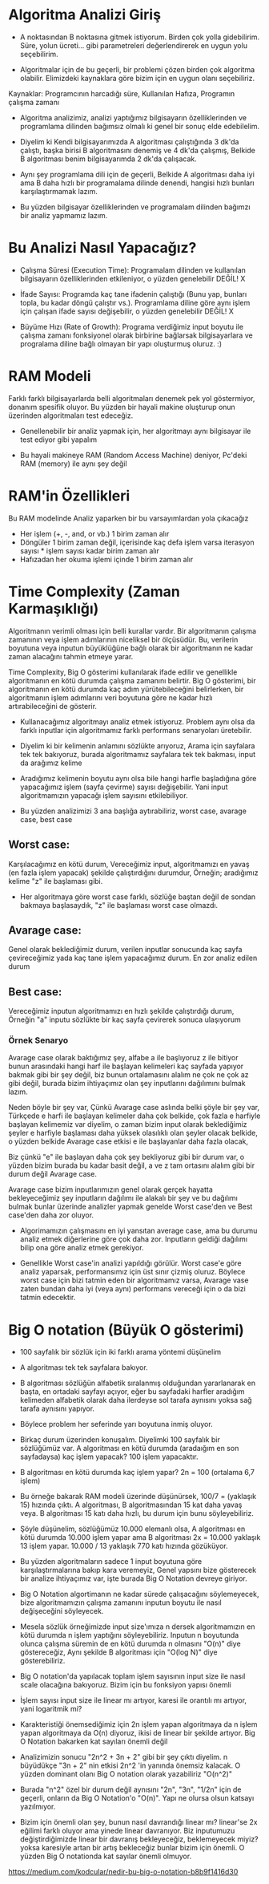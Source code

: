 # Algoritma Analizi Giriş

* A noktasından B noktasına gitmek istiyorum. Birden çok yolla gidebilirim. Süre, yolun ücreti... gibi parametreleri değerlendirerek en uygun yolu seçebilirim.

* Algoritmalar için de bu geçerli, bir problemi çözen birden çok algoritma olabilir. Elimizdeki kaynaklara göre bizim için en uygun olanı seçebiliriz.
  
Kaynaklar: Programcının harcadığı süre, Kullanılan Hafıza, Programın çalışma zamanı

* Algoritma analizimiz, analizi yaptığımız bilgisayarın özelliklerinden ve programlama dilinden bağımsız olmalı ki genel bir sonuç elde edebilelim.

* Diyelim ki Kendi bilgisayarımızda A algoritması çalıştığında 3 dk'da çalıştı, başka birisi B algoritmasını denemiş ve 4 dk'da çalışmış, Belkide B algoritması benim bilgisayarımda 2 dk'da çalışacak.

* Aynı şey programlama dili için de geçerli, Belkide A algoritması daha iyi ama B daha hızlı bir programalama dilinde denendi, hangisi hızlı bunları karşılaştırmamak lazım.

* Bu yüzden bilgisayar özelliklerinden ve programalam dilinden bağımzı bir analiz yapmamız lazım.

# Bu Analizi Nasıl Yapacağız?

* Çalışma Süresi (Execution Time): Programalam dilinden ve kullanılan bilgisayarın özelliklerinden etkileniyor, o yüzden genelebilir DEĞİL! X

* İfade Sayısı: Programda kaç tane ifadenin çalıştığı (Bunu yap, bunları topla, bu kadar döngü çalıştır vs.). Programlama diline göre aynı işlem için çalışan ifade sayısı değişebilir, o yüzden genelebilir DEĞİL! X

* Büyüme Hızı (Rate of Growth): Programa verdiğimiz input boyutu ile çalışma zamanı fonksiyonel olarak birbirine bağlarsak bilgisayarlara ve progralama diline bağlı olmayan bir yapı oluşturmuş oluruz. :) 



# RAM Modeli

Farklı farklı bilgisayarlarda belli algoritmaları denemek pek yol göstermiyor, donanım spesifik oluyor. Bu yüzden bir hayali makine oluşturup onun üzerinden algoritmaları test edeceğiz.

* Genellenebilir bir analiz yapmak için, her algoritmayı aynı bilgisayar ile test ediyor gibi yapalım

* Bu hayali makineye RAM (Random Access Machine) deniyor, Pc'deki RAM (memory) ile aynı şey değil

# RAM'in Özellikleri
Bu RAM modelinde Analiz yaparken bir bu varsayımlardan yola çıkacağız

* Her işlem (+, -, and, or vb.) 1 birim zaman alır
* Döngüler 1 birim zaman değil, içerisinde kaç defa işlem varsa iterasyon sayısı * işlem sayısı kadar birim zaman alır
* Hafızadan her okuma işlemi içinde 1 birim zaman alır

# Time Complexity (Zaman Karmaşıklığı)
Algoritmanın verimli olması için belli kurallar vardır.
Bir algoritmanın çalışma zamanının veya işlem adımlarının niceliksel bir ölçüsüdür. Bu, verilerin boyutuna veya inputun büyüklüğüne bağlı olarak bir algoritmanın ne kadar zaman alacağını tahmin etmeye yarar.

Time Complexity, Big O gösterimi kullanılarak ifade edilir ve genellikle algoritmanın en kötü durumda çalışma zamanını belirtir. Big O gösterimi, bir algoritmanın en kötü durumda kaç adım yürütebileceğini belirlerken, bir algoritmanın işlem adımlarını veri boyutuna göre ne kadar hızlı artırabileceğini de gösterir.

* Kullanacağımız algoritmayı analiz etmek istiyoruz. Problem aynı olsa da farklı inputlar için algoritmamız farklı performans senaryoları üretebilir.

* Diyelim ki bir kelimenin anlamını sözlükte arıyoruz, Arama için sayfalara tek tek bakıyoruz, burada algoritmamız sayfalara tek tek bakması, input da arağımız kelime

* Aradığımız kelimenin boyutu aynı olsa bile hangi harfle başladığına göre yapacağımız işlem (sayfa çevirme) sayısı değişebilir. Yani input algoritmamızın yapacağı işlem sayısını etkilebiliyor.

* Bu yüzden analizimizi 3 ana başlığa aytırabiliriz, worst case, avarage case, best case

## Worst case: 
Karşılacağımız en kötü durum,
Vereceğimiz input, algoritmamızı en yavaş (en fazla işlem yapacak) şekilde çalıştırdığını durumdur,
Örneğin; aradığımız kelime "z" ile başlaması gibi.

- Her algoritmaya göre worst case farklı, sözlüğe baştan değil de sondan bakmaya başlasaydık, "z" ile başlaması worst case olmazdı.

## Avarage case:
Genel olarak beklediğimiz durum, verilen inputlar sonucunda kaç sayfa çevireceğimiz yada kaç tane işlem yapacağımız durum.
En zor analiz edilen durum

## Best case:
Vereceğimiz inputun algoritmamızı en hızlı şekilde çalıştırdığı durum,
Örneğin "a" inputu sözlükte bir kaç sayfa çevirerek sonuca ulaşıyorum

### Örnek Senaryo
Avarage case olarak baktığımız şey, alfabe a ile başlıyoruz z ile bitiyor bunun arasındaki hangi harf ile başlayan kelimeleri kaç sayfada yapıyor bakmak gibi bir şey değil, biz bunun ortalamasını alalım ne çok ne çok az gibi değil, burada bizim ihtiyaçımız olan şey inputlarını dağılımını bulmak lazım.

Neden böyle bir şey var, Çünkü Avarage case aslında belki şöyle bir şey var, Türkçede e harfi ile başlayan kelimeler daha çok belkide, çok fazla e harfiyle başlayan kelimemiz var diyelim, o zaman bizim input olarak beklediğimiz şeyler e harfiyle başlaması daha yüksek olasılıklı olan şeyler olacak belkide, o yüzden belkide Avarage case etkisi e ile başlayanlar daha fazla olacak, 

Biz çünkü "e" ile başlayan daha çok şey bekliyoruz gibi bir durum var, o yüzden bizim burada bu kadar basit değil, a ve z tam ortasını alalım gibi bir durum değil Avarage case.

Avarage case bizim inputlarımızın genel olarak gerçek hayatta bekleyeceğimiz şey inputların dağılımı ile alakalı bir şey ve bu dağılımı bulmak bunlar üzerinde analizler yapmak genelde Worst case'den ve Best case'den daha zor oluyor.

* Algorimamızın çalışmasını en iyi yansıtan average case, ama bu durumu analiz etmek diğerlerine göre çok daha zor. Inputların geldiği dağılımı bilip ona göre analiz etmek gerekiyor.

* Genellikle Worst case'in analizi yapıldığı görülür. Worst case'e göre analiz yaparsak, performansımız için üst sınır çizmiş oluruz. Böylece worst case için bizi tatmin eden bir algoritmamız varsa, Avarage vase zaten bundan daha iyi (veya aynı) performans vereceği için o da bizi tatmin edecektir.


# Big O notation (Büyük O gösterimi)

* 100 sayfalık bir sözlük için iki farklı arama yöntemi düşünelim

* A algoritması tek tek sayfalara bakıyor.

* B algoritması sözlüğün alfabetik sıralanmış olduğundan yararlanarak en başta, en ortadaki sayfayı açıyor, eğer bu sayfadaki harfler aradığım kelimeden alfabetik olarak daha ilerdeyse sol tarafa aynısını yoksa sağ tarafa aynısını yapıyor.

* Böylece problem her seferinde yarı boyutuna inmiş oluyor.

* Birkaç durum üzerinden konuşalım. Diyelimki 100 sayfalık bir sözlüğümüz var. A algoritması en kötü durumda (aradaığım en son sayfadaysa) kaç işlem yapacak? 100 işlem yapacaktır. 

* B algoritması en kötü durumda kaç işlem yapar? 2n = 100 (ortalama 6,7 işlem)

* Bu örneğe bakarak RAM modeli üzerinde düşünürsek, 100/7  = (yaklaşık 15) hızında çıktı. A algoritması, B  algoritmasından 15 kat daha yavaş veya. B algoritması 15 katı daha hızlı, bu durum için bunu söyleyebiliriz.

* Şöyle düşünelim, sözlüğümüz 10.000 elemanlı olsa, A algoritması en kötü durumda 10.000 işlem yapar ama B algoritması 2x = 10.000 yaklaşık 13 işlem yapar. 10.000 / 13 yaklaşık 770 katı hızında gözüküyor.

* Bu yüzden algoritmaların sadece 1 input boyutuna göre karşılaştırmalarına bakıp kara veremeyiz, Genel yapsını bize gösterecek bir analize ihtiyaçımız var, işte burada Big O Notation devreye giriyor.

* Big O Notation algortimanın ne kadar sürede çalışacağını söylemeyecek, bize algoritmamızın çalışma zamanını inputun boyutu ile nasıl değişeceğini söyleyecek.

* Mesela sözlük örneğimizde input size'ımıza n dersek algoritmamızın en kötü durumda n işlem yaptığını söyleyebiliriz. Inputun n boyutunda olunca çalışma süremin de en kötü durumda n olmasını "O(n)" diye göstereceğiz, Aynı şekilde B algoritması için "O(log N)" diye gösterebiliriz.

* Big O notation'da yapılacak toplam işlem sayısının input size ile nasıl scale olacağına bakıyoruz. Bizim için bu fonksiyon yapısı önemli

* İşlem sayısı input size ile linear mı artıyor, karesi ile orantılı mı artıyor, yani logaritmik mi?

* Karakteristiği önemsediğimiz için 2n işlem yapan algoritmaya da n işlem yapan algoritmaya da O(n) diyoruz, ikisi de linear bir şekilde artıyor. Big O Notation bakarken kat sayıları önemli değil

* Analizimizin sonucu "2n^2 + 3n + 2" gibi bir şey çıktı diyelim. n büyüdükçe "3n + 2" nin etkisi 2n^2 'in yanında önemsiz kalacak. O yüzden dominant olanı Big O notation olarak yazabiliriz "O(n^2)"

* Burada "n^2" özel bir durum değil aynısını "2n", "3n", "1/2n" için de geçerli, onların da Big O Notation'o "O(n)". Yapı ne olursa olsun katsayı yazılmıyor.

* Bizim için önemli olan şey, bunun nasıl davrandığı linear mı? linear'se 2x eğilimi farklı oluyor ama yinede linear davranıyor. Biz inputumuzu değiştirdiğimizde linear bir davranış bekleyeceğiz, beklemeyecek miyiz? yoksa karesiyle artan bir artış bekleceğiz bunlar bizim için önemli. O yüzden Big O notationda kat sayılar önemli olmuyor.

https://medium.com/kodcular/nedir-bu-big-o-notation-b8b9f1416d30
